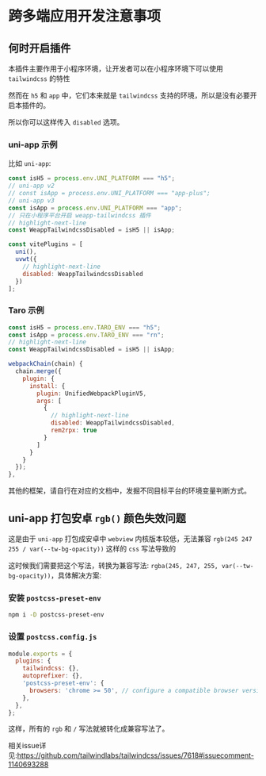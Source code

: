 # 跨多端应用开发注意事项

## 何时开启插件

本插件主要作用于小程序环境，让开发者可以在小程序环境下可以使用 `tailwindcss` 的特性

然而在 `h5` 和 `app` 中，它们本来就是 `tailwindcss` 支持的环境，所以是没有必要开启本插件的。

所以你可以这样传入 `disabled` 选项。

### uni-app 示例

比如 `uni-app`:

```js title="vite.config.[jt]s"
const isH5 = process.env.UNI_PLATFORM === "h5";
// uni-app v2
// const isApp = process.env.UNI_PLATFORM === "app-plus";
// uni-app v3
const isApp = process.env.UNI_PLATFORM === "app";
// 只在小程序平台开启 weapp-tailwindcss 插件
// highlight-next-line
const WeappTailwindcssDisabled = isH5 || isApp;

const vitePlugins = [
  uni(), 
  uvwt({
    // highlight-next-line
    disabled: WeappTailwindcssDisabled
  })
];
```

### Taro 示例

```js title="config/index.ts"
const isH5 = process.env.TARO_ENV === "h5";
const isApp = process.env.TARO_ENV === "rn";
// highlight-next-line
const WeappTailwindcssDisabled = isH5 || isApp;

webpackChain(chain) {
  chain.merge({
    plugin: {
      install: {
        plugin: UnifiedWebpackPluginV5,
        args: [
          {
            // highlight-next-line
            disabled: WeappTailwindcssDisabled,
            rem2rpx: true
          }
        ]
      }
    }
  });
},
```

其他的框架，请自行在对应的文档中，发掘不同目标平台的环境变量判断方式。

## uni-app 打包安卓 `rgb()` 颜色失效问题

这是由于 `uni-app` 打包成安卓中 `webview` 内核版本较低，无法兼容 `rgb(245 247 255 / var(--tw-bg-opacity))` 这样的 `css` 写法导致的

这时候我们需要把这个写法，转换为兼容写法: `rgba(245, 247, 255, var(--tw-bg-opacity))`，具体解决方案:

### 安装 `postcss-preset-env`

```bash npm2yarn
npm i -D postcss-preset-env
```

### 设置 `postcss.config.js`

```js
module.exports = {
  plugins: {
    tailwindcss: {},
    autoprefixer: {},
    'postcss-preset-env': {
      browsers: 'chrome >= 50', // configure a compatible browser version
    },
  },
};
```

这样，所有的 `rgb` 和 `/` 写法就被转化成兼容写法了。

相关issue详见:<https://github.com/tailwindlabs/tailwindcss/issues/7618#issuecomment-1140693288>
